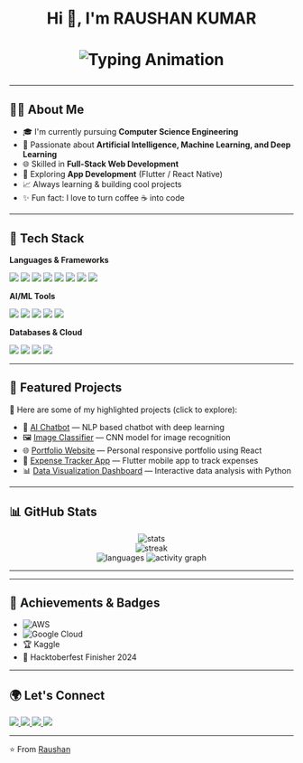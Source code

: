 <!-- Profile README -->

<h1 align="center">Hi 👋, I'm RAUSHAN KUMAR</h1>
<h1 align="center">
  <p align="center">
  <img src="https://readme-typing-svg.herokuapp.com?font=Fira+Code&weight=500&size=22&pause=1000&color=00F5D4&center=true&vCenter=true&width=550&lines=Turning+☕+into+Code;AI+%26+ML+Enthusiast;Building+Web+%26+Mobile+Apps;Always+Learning+%26+Exploring" alt="Typing Animation" />
  </p>
</h1>

---

## 👨‍💻 About Me
- 🎓 I'm currently pursuing **Computer Science Engineering**
- 🤖 Passionate about **Artificial Intelligence, Machine Learning, and Deep Learning**
- 🌐 Skilled in **Full-Stack Web Development**
- 📱 Exploring **App Development** (Flutter / React Native)
- 📈 Always learning & building cool projects
- ✨ Fun fact: I love to turn coffee ☕ into code

---

## 🔧 Tech Stack

**Languages & Frameworks**
<p>
  <img src="https://img.shields.io/badge/Python-3776AB?style=for-the-badge&logo=python&logoColor=white"/>
  <img src="https://img.shields.io/badge/C++-00599C?style=for-the-badge&logo=cplusplus&logoColor=white"/>
  <img src="https://img.shields.io/badge/JavaScript-F7DF1E?style=for-the-badge&logo=javascript&logoColor=black"/>
  <img src="https://img.shields.io/badge/Java-ED8B00?style=for-the-badge&logo=openjdk&logoColor=white"/>
  <img src="https://img.shields.io/badge/React-20232A?style=for-the-badge&logo=react&logoColor=61DAFB"/>
  <img src="https://img.shields.io/badge/Node.js-43853D?style=for-the-badge&logo=node-dot-js&logoColor=white"/>
  <img src="https://img.shields.io/badge/Django-092E20?style=for-the-badge&logo=django&logoColor=white"/>
  <img src="https://img.shields.io/badge/Flutter-02569B?style=for-the-badge&logo=flutter&logoColor=white"/>
</p>

**AI/ML Tools**
<p>
  <img src="https://img.shields.io/badge/TensorFlow-FF6F00?style=for-the-badge&logo=tensorflow&logoColor=white"/>
  <img src="https://img.shields.io/badge/PyTorch-EE4C2C?style=for-the-badge&logo=pytorch&logoColor=white"/>
  <img src="https://img.shields.io/badge/scikit--learn-F7931E?style=for-the-badge&logo=scikit-learn&logoColor=white"/>
  <img src="https://img.shields.io/badge/Numpy-013243?style=for-the-badge&logo=numpy&logoColor=white"/>
  <img src="https://img.shields.io/badge/Pandas-150458?style=for-the-badge&logo=pandas&logoColor=white"/>
</p>

**Databases & Cloud**
<p>
  <img src="https://img.shields.io/badge/MySQL-4479A1?style=for-the-badge&logo=mysql&logoColor=white"/>
  <img src="https://img.shields.io/badge/MongoDB-4EA94B?style=for-the-badge&logo=mongodb&logoColor=white"/>
  <img src="https://img.shields.io/badge/Firebase-FFCA28?style=for-the-badge&logo=firebase&logoColor=black"/>
  <img src="https://img.shields.io/badge/AWS-232F3E?style=for-the-badge&logo=amazon-aws&logoColor=white"/>
</p>

---

## 🚀 Featured Projects

📌 Here are some of my highlighted projects (click to explore):

- 🤖 [AI Chatbot](https://github.com/raushankr-30/ai-chatbot) — NLP based chatbot with deep learning  
- 🖼️ [Image Classifier](https://github.com/raushankr-30/image-classifier) — CNN model for image recognition  
- 🌐 [Portfolio Website](https://github.com/raushankr-30/portfolio) — Personal responsive portfolio using React  
- 📱 [Expense Tracker App](https://github.com/raushankr-30/expense-tracker) — Flutter mobile app to track expenses  
- 📊 [Data Visualization Dashboard](https://github.com/raushankr-30/data-dashboard) — Interactive data analysis with Python  

---

## 📊 GitHub Stats

<p align="center">
  <img src="https://github-readme-stats.vercel.app/api?username=raushankr-30&show_icons=true&theme=tokyonight" alt="stats" />
  <br/>
  <img src="https://github-readme-streak-stats.herokuapp.com/?user=raushankr-30&theme=tokyonight" alt="streak" />
  <br/>
  <img src="https://github-readme-stats.vercel.app/api/top-langs/?username=raushankr-30&layout=compact&theme=tokyonight" alt="languages" />
  <img src="https://github-readme-activity-graph.vercel.app/graph?username=raushankr-30&theme=react-dark&hide_border=true&area=true" alt="activity graph" />
</p>

---

---
## 🏅 Achievements & Badges

- ![AWS](https://img.shields.io/badge/AWS-Cloud%20Practitioner-FF9900?logo=amazon-aws&logoColor=white)
- ![Google Cloud](https://img.shields.io/badge/Google%20Cloud-Skills%20Boost-4285F4?logo=googlecloud&logoColor=white)
- 🏆 Kaggle
- 🎉 Hacktoberfest Finisher 2024

---

## 🌍 Let's Connect

<p>
  <a href="https://linkedin.com/in/raushanxtreme" target="_blank">
    <img src="https://img.shields.io/badge/LinkedIn-0A66C2?style=for-the-badge&logo=linkedin&logoColor=white"/>
  </a>
  <a href="mailto:raushankr3005@gmail.com" target="_blank">
    <img src="https://img.shields.io/badge/Gmail-D14836?style=for-the-badge&logo=gmail&logoColor=white"/>
  </a>
  <a href="https://twitter.com/raushanx5" target="_blank">
    <img src="https://img.shields.io/badge/Twitter-1DA1F2?style=for-the-badge&logo=twitter&logoColor=white"/>
  </a>
  <a href="https://raptorcoder.com" target="_blank">
    <img src="https://img.shields.io/badge/Portfolio-FF5722?style=for-the-badge&logo=Google-chrome&logoColor=white"/>
  </a>
</p>

---

⭐️ From [Raushan](https://github.com/raushankr-30)
